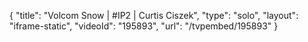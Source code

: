 {
    "title": "Volcom Snow | #IP2 | Curtis Ciszek",
    "type": "solo",
    "layout": "iframe-static",
    "videoId": "195893",
    "url": "\/tvpembed\/195893"
}